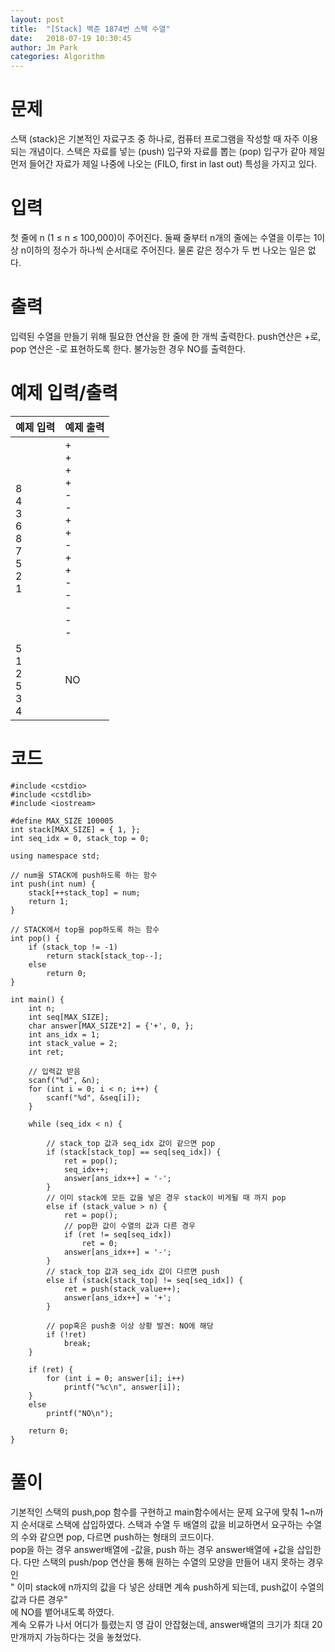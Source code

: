 ```yaml
---
layout: post
title:  "[Stack] 백준 1874번 스택 수열"
date:   2018-07-19 10:30:45
author: Jm Park
categories: Algorithm
---
```


# 문제
스택 (stack)은 기본적인 자료구조 중 하나로, 컴퓨터 프로그램을 작성할 때 자주 이용되는 개념이다. 스택은 자료를 넣는 (push) 입구와 자료를 뽑는 (pop) 입구가 같아 제일 먼저 들어간 자료가 제일 나중에 나오는 (FILO, first in last out) 특성을 가지고 있다.  

# 입력
첫 줄에 n (1 ≤ n ≤ 100,000)이 주어진다. 둘째 줄부터 n개의 줄에는 수열을 이루는 1이상 n이하의 정수가 하나씩 순서대로 주어진다. 물론 같은 정수가 두 번 나오는 일은 없다.  
# 출력
입력된 수열을 만들기 위해 필요한 연산을 한 줄에 한 개씩 출력한다. push연산은 +로, pop 연산은 -로 표현하도록 한다. 불가능한 경우 NO를 출력한다.  

# 예제 입력/출력

| 예제 입력 | 예제 출력 |  
| :-------------------- | :------------------ |  
| 8 <br> 4<br />3<br />6<br />8<br />7<br />5<br />2<br />1 | +<br />+<br />+<br />+<br />-<br />-<br />+<br />+<br />-<br />+<br />+<br />-<br />-<br />-<br />-<br />- |  
| 5<br />1<br />2<br />5<br />3<br />4 | NO |  

# 코드
```{.cpp}
#include <cstdio>
#include <cstdlib>
#include <iostream>

#define MAX_SIZE 100005
int stack[MAX_SIZE] = { 1, };
int seq_idx = 0, stack_top = 0;

using namespace std;

// num을 STACK에 push하도록 하는 함수
int push(int num) {
	stack[++stack_top] = num;
	return 1;
}

// STACK에서 top을 pop하도록 하는 함수
int pop() {
	if (stack_top != -1) 
		return stack[stack_top--];
	else
		return 0;
}

int main() {
	int n;
	int seq[MAX_SIZE];
	char answer[MAX_SIZE*2] = {'+', 0, };
	int ans_idx = 1;
	int stack_value = 2;
	int ret;

	// 입력값 받음
	scanf("%d", &n);
	for (int i = 0; i < n; i++) {
		scanf("%d", &seq[i]);
	}

	while (seq_idx < n) {
		
		// stack_top 값과 seq_idx 값이 같으면 pop
		if (stack[stack_top] == seq[seq_idx]) {
			ret = pop();
			seq_idx++;
			answer[ans_idx++] = '-';
		}
		// 이미 stack에 모든 값을 넣은 경우 stack이 비게될 때 까지 pop
		else if (stack_value > n) {
			ret = pop();
			// pop한 값이 수열의 값과 다른 경우
			if (ret != seq[seq_idx])
				ret = 0;
			answer[ans_idx++] = '-';
		}
		// stack_top 값과 seq_idx 값이 다르면 push
		else if (stack[stack_top] != seq[seq_idx]) {
			ret = push(stack_value++);
			answer[ans_idx++] = '+';
		}

		// pop혹은 push중 이상 상황 발견: NO에 해당
		if (!ret)
			break;
	}

	if (ret) {
		for (int i = 0; answer[i]; i++)
			printf("%c\n", answer[i]);
	}
	else
		printf("NO\n");

	return 0;
}
```

# 풀이
기본적인 스택의 push,pop 함수를 구현하고 main함수에서는 문제 요구에 맞춰 1~n까지 순서대로 스택에 삽입하였다.  스택과 수열 두 배열의 값을 비교하면서 요구하는 수열의 수와 같으면 pop, 다르면 push하는 형태의 코드이다.  
pop을 하는 경우 answer배열에 -값을, push 하는 경우 answer배열에 +값을 삽입한다. 다만 스택의 push/pop 연산을 통해 원하는 수열의 모양을 만들어 내지 못하는 경우인  
" 이미 stack에 n까지의 값을 다 넣은 상태면 계속 push하게 되는데, push값이 수열의 값과 다른 경우"  
에 NO를 뱉어내도록 하였다.  
계속 오류가 나서 어디가 틀렸는지 영 감이 안잡혔는데, answer배열의 크기가 최대 20만개까지 가능하다는 것을 놓쳤었다.  
